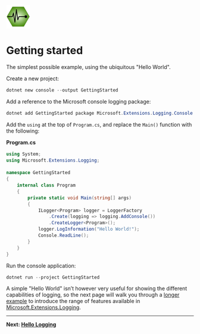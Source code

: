 ![Essential Logging](../../docs/images/diagnostics-logo-64.png)

# Getting started

The simplest possible example, using the ubiquitous "Hello World".

Create a new project:

```powershell
dotnet new console --output GettingStarted
```

Add a reference to the Microsoft console logging package:

```powershell
dotnet add GettingStarted package Microsoft.Extensions.Logging.Console 
```

Add the `using` at the top of `Program.cs`, and replace the `Main()` function with the following:

**Program.cs**
```c#
using System;
using Microsoft.Extensions.Logging;

namespace GettingStarted
{
    internal class Program
    {
        private static void Main(string[] args)
        {
            ILogger<Program> logger = LoggerFactory
                .Create(logging => logging.AddConsole())
                .CreateLogger<Program>();
            logger.LogInformation("Hello World!");
            Console.ReadLine();
        }
    }
}
```

Run the console application:

```powershell
dotnet run --project GettingStarted
```

A simple "Hello World" isn’t however very useful for showing the different capabilities of logging, so the next page will walk you through a [longer example](../HelloLogging) to introduce the range of features available in [Microsoft.Extensions.Logging](https://docs.microsoft.com/en-us/aspnet/core/fundamentals/logging).

----

**Next: [Hello Logging](../HelloLogging)**
